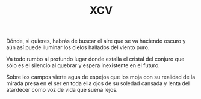 ﻿---
title: XCV
categories:
- 111 sonetos
---

Dónde, si quieres, habrás de buscar
el aire que se va haciendo oscuro
y aún así puede iluminar
los cielos hallados del viento puro.

Va todo rumbo al profundo lugar
donde estalla el cristal del conjuro
que sólo es el silencio al quebrar
y espera inexistente en el futuro.

Sobre los campos vierte agua de espejos
que los moja con su realidad
de la mirada presa en el ser
en toda ella ojos de su soledad
cansada y lenta del atardecer
como voz de vida que suena lejos.